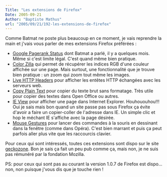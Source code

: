 ```yaml
---
Title: "Les extensions de Firefox"
Date: 2005-09-21
Author: "Baptiste Mathus"
url: "2005/09/21/192-les-extensions-de-firefox"
---
```




Comme Batmat ne poste plus beaucoup en ce moment, je vais reprendre la
main et j'vais vous parler de mes extensions Firefox préférées :

-   [Google Pagerank
    Status](http://extensions.geckozone.org/PageRankStatus) dont Batmat
    a parlé, il y a quelques mois. Même si c'est limite légal. C'est
    quand même bien pratique.
-   [Color Zilla](http://extensions.geckozone.org/ColorZilla) qui permet
    de récupérer les indices RGB d'une couleur affichée sur une page.
    Mais surtout, une fonctionnalité que je trouve bien pratique&nbsp;:
    un zoom qui zoom tout même les images.
-   [Live HTTP
    Headers](http://livehttpheaders.mozdev.org/installation.html) pour
    afficher les entêtes HTTP échangées avec les serveurs web.
-   [Copy Plain Text](http://extensions.geckozone.org/CopyPlainText)
    pour copier du texte brut sans formatage. Très utile pour copier des
    textes dans Open Office ou autres.
-   [IE View](http://extensions.geckozone.org/IEView) pour afficher une
    page dans Internet Explorer. Houhououhou!!! Oui je sais mais bon
    quand un site passe pas sous Firefox ça évite d'avoir a faire un
    copier-coller de l'adresse dans IE. Un simple clic et hop le méchant
    IE s'affiche avec la page désirée.
-   [Mouse
    Gestures](http://optimoz.mozdev.org/gestures/installation.html) pour
    lancer des commandes à la souris en dessinant dans la fenêtre (comme
    dans Opéra). C'est bien marrant et puis ça peut parfois aller plus
    vite que les raccourcis clavier.

Pour ceux qui sont intéressés, toutes ces extensions sont dispo sur le
site [geckozone](http://extensions.geckozone.org/Firefox/). Bon je sais
ça fait un peu pub comme ça, mais non, je ne suis pas rémunéré par la
fondation Mozilla.

PS: pour ceux qui sont pas au courant la version 1.0.7 de Firefox est
dispo... non, non puisque j'vous dis que je touche rien !


